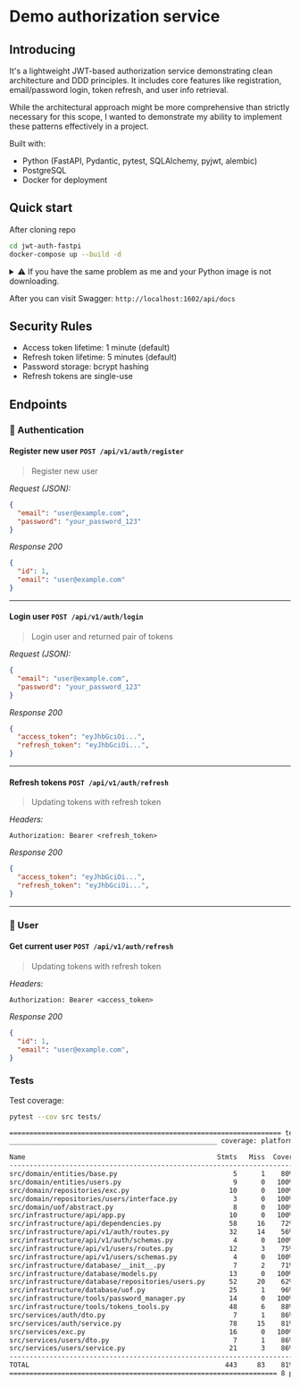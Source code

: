 # Demo authorization service

## Introducing
It's a lightweight JWT-based authorization service demonstrating clean architecture and DDD principles. It includes core features like registration, email/password login, token refresh, and user info retrieval.

While the architectural approach might be more comprehensive than strictly necessary for this scope, I wanted to demonstrate my ability to implement these patterns effectively in a project.


Built with:

- Python (FastAPI, Pydantic, pytest, SQLAlchemy, pyjwt, alembic)
- PostgreSQL
- Docker for deployment


## Quick start
After cloning repo
```bash
cd jwt-auth-fastpi
docker-compose up --build -d
```


<details>
<summary>⚠️ If you have the same problem as me and your Python image is not downloading.</summary>

You should use a docker hub mirror in this format:

```bash
docker pull <mirror host>/python:3.12.11-slim-bullseye
```

It helped me
```bash
docker pull dh-mirror.gitverse.ru/python:3.12.11-slim-bullseye
```
</details>


After you can visit Swagger: `http://localhost:1602/api/docs`


##  Security Rules
- Access token lifetime: 1 minute (default)
- Refresh token lifetime: 5 minutes (default)
- Password storage: bcrypt hashing
- Refresh tokens are single-use


## Endpoints

### 🔐 Authentication

#### Register new user `POST /api/v1/auth/register`
> Register new user

_Request (JSON):_
```json
{
  "email": "user@example.com",
  "password": "your_password_123"
}
```

_Response 200_
```json
{
  "id": 1,
  "email": "user@example.com"
}
```


----


#### Login user `POST /api/v1/auth/login`

> Login user and returned pair of tokens

_Request (JSON):_
```json
{
  "email": "user@example.com",
  "password": "your_password_123"
}
```

_Response 200_
```json
{
  "access_token": "eyJhbGciOi...",
  "refresh_token": "eyJhbGciOi...",
}
```


---


#### Refresh tokens `POST /api/v1/auth/refresh`

> Updating tokens with refresh token

_Headers:_
```http
Authorization: Bearer <refresh_token>
```

_Response 200_
```json
{
  "access_token": "eyJhbGciOi...",
  "refresh_token": "eyJhbGciOi...",
}
```

---

### 👤 User

#### Get current user `POST /api/v1/auth/refresh`

> Updating tokens with refresh token

_Headers:_
```http
Authorization: Bearer <access_token>
```

_Response 200_
```json
{
  "id": 1,
  "email": "user@example.com",
}
```



### Tests
Test coverage:
```bash
pytest --cov src tests/
```
```bash
==================================================================== tests coverage =====================================================================
____________________________________________________ coverage: platform linux, python 3.12.3-final-0 ____________________________________________________

Name                                                Stmts   Miss  Cover
-----------------------------------------------------------------------
src/domain/entities/base.py                             5      1    80%
src/domain/entities/users.py                            9      0   100%
src/domain/repositories/exc.py                         10      0   100%
src/domain/repositories/users/interface.py              3      0   100%
src/domain/uof/abstract.py                              8      0   100%
src/infrastructure/api/app.py                          10      0   100%
src/infrastructure/api/dependencies.py                 58     16    72%
src/infrastructure/api/v1/auth/routes.py               32     14    56%
src/infrastructure/api/v1/auth/schemas.py               4      0   100%
src/infrastructure/api/v1/users/routes.py              12      3    75%
src/infrastructure/api/v1/users/schemas.py              4      0   100%
src/infrastructure/database/__init__.py                 7      2    71%
src/infrastructure/database/models.py                  13      0   100%
src/infrastructure/database/repositories/users.py      52     20    62%
src/infrastructure/database/uof.py                     25      1    96%
src/infrastructure/tools/password_manager.py           14      0   100%
src/infrastructure/tools/tokens_tools.py               48      6    88%
src/services/auth/dto.py                                7      1    86%
src/services/auth/service.py                           78     15    81%
src/services/exc.py                                    16      0   100%
src/services/users/dto.py                               7      1    86%
src/services/users/service.py                          21      3    86%
-----------------------------------------------------------------------
TOTAL                                                 443     83    81%
=================================================================== 8 passed in 4.04s ===================================================================
```
